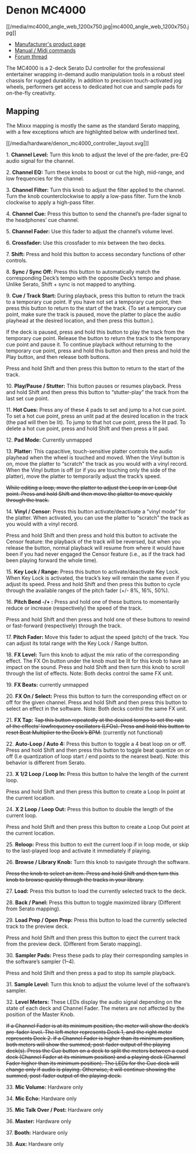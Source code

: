 # Denon MC4000

[[/media/mc4000_angle_web_1200x750.jpg|mc4000\_angle\_web\_1200x750.jpg]]

  - [Manufacturer's product
    page](http://denondj.com/products/view/mc4000)
  - [Manual / Midi
    commands](http://b06ba727c886717f9577-fff53f927840131da4fecbedd819996a.r74.cf2.rackcdn.com//1444/documents/MC4000%20-%20User%20Guide%20-%20v1.2_00.pdf)
  - [Forum
    thread](https://www.mixxx.org/forums/viewtopic.php?f=7&t=7443)

The MC4000 is a 2-deck Serato DJ controller for the professional
entertainer wrapping in-demand audio manipulation tools in a robust
steel chassis for rugged durability. In addition to precision
touch-activated jog wheels, performers get access to dedicated hot cue
and sample pads for on-the-fly creativity.

## Mapping

The Mixxx mapping is mostly the same as the standard Serato mapping,
with a few exceptions which are highlighted below with
<span class="underline">underlined text</span>.

[[/media/hardware/denon_mc4000_controller_layout.svg|]]

1\. **Channel Level:** Turn this knob to adjust the level of the
pre-fader, pre-EQ audio signal for the channel.

2\. **Channel EQ:** Turn these knobs to boost or cut the high,
mid-range, and low frequencies for the channel.

3\. **Channel Filter:** Turn this knob to adjust the filter applied to
the channel. Turn the knob counterclockwise to apply a low-pass filter.
Turn the knob clockwise to apply a high-pass filter.

4\. **Channel Cue:** Press this button to send the channel’s pre-fader
signal to the headphones’ cue channel.

5\. **Channel Fader:** Use this fader to adjust the channel’s volume
level.

6\. **Crossfader:** Use this crossfader to mix between the two decks.

7\. **Shift:** Press and hold this button to access secondary functions
of other controls.

8\. **Sync / Sync Off:** Press this button to automatically match the
corresponding Deck’s tempo with the opposite Deck’s tempo and phase.
<span class="underline">Unlike Serato, Shift + sync is not mapped to
anything.</span>

9\. **Cue / Track Start:** During playback, press this button to return
the track to a temporary cue point. If you have not set a temporary cue
point, then press this button to return to the start of the track. (To
set a temporary cue point, make sure the track is paused, move the
platter to place the audio playhead at the desired location, and then
press this button.).

If the deck is paused, press and hold this button to play the track from
the temporary cue point. Release the button to return the track to the
temporary cue point and pause it. To continue playback without returning
to the temporary cue point, press and hold this button and then press
and hold the Play button, and then release both buttons.

Press and hold Shift and then press this button to return to the start
of the track.

10\. **Play/Pause / Stutter:** This button pauses or resumes playback.
Press and hold Shift and then press this button to “stutter-play” the
track from the last set cue point.

11\. **Hot Cues:** Press any of these 4 pads to set and jump to a hot
cue point. To set a hot cue point, press an unlit pad at the desired
location in the track (the pad will then be lit). To jump to that hot
cue point, press the lit pad. To delete a hot cue point, press and hold
Shift and then press a lit pad.

12\. **Pad Mode:** <span class="underline">Currently unmapped</span>

13\. **Platter:** This capacitive, touch-sensitive platter controls the
audio playhead when the wheel is touched and moved. When the Vinyl
button is on, move the platter to “scratch” the track as you would with
a vinyl record. When the Vinyl button is off (or if you are touching
only the side of the platter), move the platter to temporarily adjust
the track’s speed.

~~While editing a loop, move the platter to adjust the Loop In or Loop
Out point. Press and hold Shift and then move the platter to move
quickly through the track.~~

14\. **Vinyl / Censor:** Press this button activate/deactivate a “vinyl
mode” for the platter. When activated, you can use the platter to
“scratch” the track as you would with a vinyl record.

Press and hold Shift and then press and hold this button to activate the
Censor feature: the playback of the track will be reversed, but when you
release the button, normal playback will resume from where it would have
been if you had never engaged the Censor feature (i.e., as if the track
had been playing forward the whole time).

15\. **Key Lock / Range:** Press this button to activate/deactivate Key
Lock. When Key Lock is activated, the track’s key will remain the same
even if you adjust its speed. Press and hold Shift and then press this
button to cycle through the available ranges of the pitch fader (+/- 8%,
16%, 50%).

16\. **Pitch Bend -/+ :** Press and hold one of these buttons to
momentarily reduce or increase (respectively) the speed of the track.

Press and hold Shift and then press and hold one of these buttons to
rewind or fast-forward (respectively) through the track.

17\. **Pitch Fader:** Move this fader to adjust the speed (pitch) of the
track. You can adjust its total range with the Key Lock / Range button.

18\. **FX Level:** Turn this knob to adjust the mix ratio of the
corresponding effect. The FX On button under the knob must be lit for
this knob to have an impact on the sound. Press and hold Shift and then
turn this knob to scroll through the list of effects.
<span class="underline">Note: Both decks control the same FX
unit.</span>

19\. **FX Beats:** <span class="underline">currently unmapped</span>

20\. **FX On / Select:** Press this button to turn the corresponding
effect on or off for the given channel. Press and hold Shift and then
press this button to select an effect in the software.
<span class="underline">Note: Both decks control the same FX
unit.</span>

21\. **FX Tap:** ~~Tap this button repeatedly at the desired tempo to
set the rate of the effects’ lowfrequency oscillators (LFOs). Press and
hold this button to reset Beat Multiplier to the Deck’s BPM.~~
(<span class="underline">currently not functional</span>)

22\. **Auto-Loop / Auto 4:** Press this button to toggle a 4 beat loop
on or off. Press and hold Shift and then press this button to toggle
beat quantize on or off (I.e quantization of loop start / end points to
the nearest beat). <span class="underline">Note: this behavior is
different from Serato</span>.

23\. **X 1/2 Loop / Loop In:** Press this button to halve the length of
the current loop.

Press and hold Shift and then press this button to create a Loop In
point at the current location.

24\. **X 2 Loop / Loop Out:** Press this button to double the length of
the current loop.

Press and hold Shift and then press this button to create a Loop Out
point at the current location.

25\. **Reloop:** Press this button to exit the current loop if in loop
mode, or skip to the last-played loop and activate it immediately if
playing.

26\. **Browse / Library Knob:** Turn this knob to navigate through the
software.

~~Press the knob to select an item. Press and hold Shift and then turn
this knob to browse quickly through the tracks in your library.~~

27\. **Load:** Press this button to load the currently selected track to
the deck.

28\. **Back / Panel:** Press this button to toggle maximized library
(<span class="underline">Different from Serato mapping</span>).

29\. **Load Prep / Open Prep:** Press this button to load the currently
selected track to the preview deck.

Press and hold Shift and then press this button to eject the current
track from the preview deck. (<span class="underline">Different from
Serato mapping</span>).

30\. **Sampler Pads:** Press these pads to play their corresponding
samples in the software’s sampler (1–4).

Press and hold Shift and then press a pad to stop its sample playback.

31\. **Sample Level:** Turn this knob to adjust the volume level of the
software’s sampler.

32\. **Level Meters:** These LEDs display the audio signal depending on
the state of each deck and Channel Fader. The meters are not affected by
the position of the Master Knob.

~~If a Channel Fader is at its minimum position, the meter will show the
deck’s pre-fader level. The left meter represents Deck 1, and the right
meter represents Deck 2. If a Channel Fader is higher than its minimum
position, both meters will show the summed, post-fader output of the
playing deck(s). Press the Cue button on a deck to split the meters
between a cued deck (Channel Fader at its minimum position) and a
playing deck (Channel Fader higher than its minimum position). The LEDs
for the Cue deck will change only if audio is playing. Otherwise, it
will continue showing the summed, post-fader output of the playing
deck.~~

33\. **Mic Volume:** <span class="underline">Hardware only</span>

34\. **Mic Echo:** <span class="underline">Hardware only</span>

35\. **Mic Talk Over / Post:** <span class="underline">Hardware
only</span>

36\. **Master:** <span class="underline">Hardware only</span>

37\. **Booth:** <span class="underline">Hardware only</span>

38\. **Aux:** <span class="underline">Hardware only</span>
